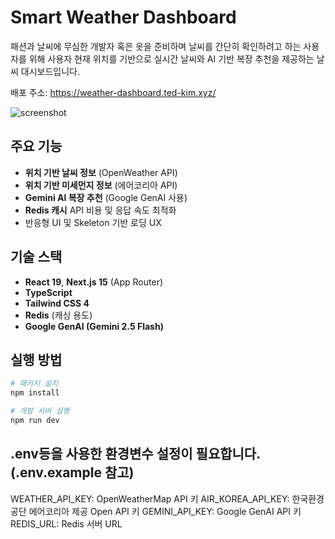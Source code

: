 # Smart Weather Dashboard

패션과 날씨에 무심한 개발자 혹은 옷을 준비하며 날씨를 간단히 확인하려고 하는 사용자를 위해 사용자 현재 위치를 기반으로 실시간 날씨와 AI 기반 복장 추천을 제공하는 날씨 대시보드입니다.

배포 주소: https://weather-dashboard.ted-kim.xyz/

![screenshot](https://weather-dashboard.ted-kim.xyz/screenshot.png)

## 주요 기능

- **위치 기반 날씨 정보** (OpenWeather API)
- **위치 기반 미세먼지 정보** (에어코리아 API)
- **Gemini AI 복장 추천** (Google GenAI 사용)
- **Redis 캐시** API 비용 및 응답 속도 최적화
- 반응형 UI 및 Skeleton 기반 로딩 UX

## 기술 스택

- **React 19**, **Next.js 15** (App Router)
- **TypeScript**
- **Tailwind CSS 4**
- **Redis** (캐싱 용도)
- **Google GenAI (Gemini 2.5 Flash)**

## 실행 방법

```bash
# 패키지 설치
npm install

# 개발 서버 실행
npm run dev
```

## .env등을 사용한 환경변수 설정이 필요합니다. (.env.example 참고)

WEATHER_API_KEY: OpenWeatherMap API 키
AIR_KOREA_API_KEY: 한국환경공단 에어코리아 제공 Open API 키
GEMINI_API_KEY: Google GenAI API 키
REDIS_URL: Redis 서버 URL
